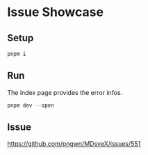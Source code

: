 # Issue Showcase

## Setup
```javascript
pnpm i
```

## Run
The index page provides the error infos.

```javascript
pnpm dev --open
```

## Issue

https://github.com/pngwn/MDsveX/issues/551
